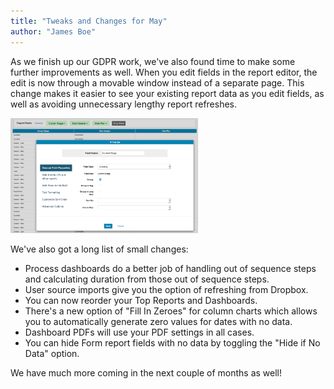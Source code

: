 ```yaml
---
title: "Tweaks and Changes for May"
author: "James Boe"
---
```


As we finish up our GDPR work, we've also found time to make some further improvements as well. When you edit fields in the report editor, the edit is now through a movable window instead of a separate page. This change makes it easier to see your existing report data as you edit fields, as well as avoiding unnecessary lengthy report refreshes.

<img style="max-width:300px" src="/images/edit_window_move.png" alt="Edit Window Move" class="img img-responsive"/>

We've also got a long list of small changes:

<ul>
    <li>Process dashboards do a better job of handling out of sequence steps and calculating duration from those out of sequence steps.</li>
    <li>User source imports give you the option of refreshing from Dropbox.</li>
    <li>You can now reorder your Top Reports and Dashboards.</li>
    <li>There's a new option of "Fill In Zeroes" for column charts which allows you to automatically generate zero values for dates with no data.</li>
    <li>Dashboard PDFs will use your PDF settings in all cases.</li>
    <li>You can hide Form report fields with no data by toggling the "Hide if No Data" option.</li>
</ul>

We have much more coming in the next couple of months as well!